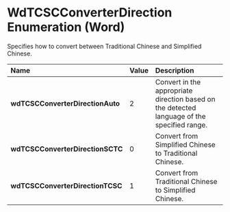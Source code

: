 
# WdTCSCConverterDirection Enumeration (Word)

Specifies how to convert between Traditional Chinese and Simplified Chinese.



|**Name**|**Value**|**Description**|
|:-----|:-----|:-----|
|**wdTCSCConverterDirectionAuto**|2|Convert in the appropriate direction based on the detected language of the specified range.|
|**wdTCSCConverterDirectionSCTC**|0|Convert from Simplified Chinese to Traditional Chinese.|
|**wdTCSCConverterDirectionTCSC**|1|Convert from Traditional Chinese to Simplified Chinese.|
